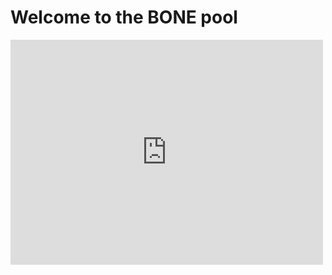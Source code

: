 
# Welcome to the BONE pool
<iframe width="500" height="360" frameborder="0" src="https://js.adapools.org/widget-dark.html?pool=97aaa4621cffb87c3e8380376406cc9501d6c9e1cbb459e17cd60602"><a href="https://adapools.org/pool/97aaa4621cffb87c3e8380376406cc9501d6c9e1cbb459e17cd60602">Detail</a></iframe>
